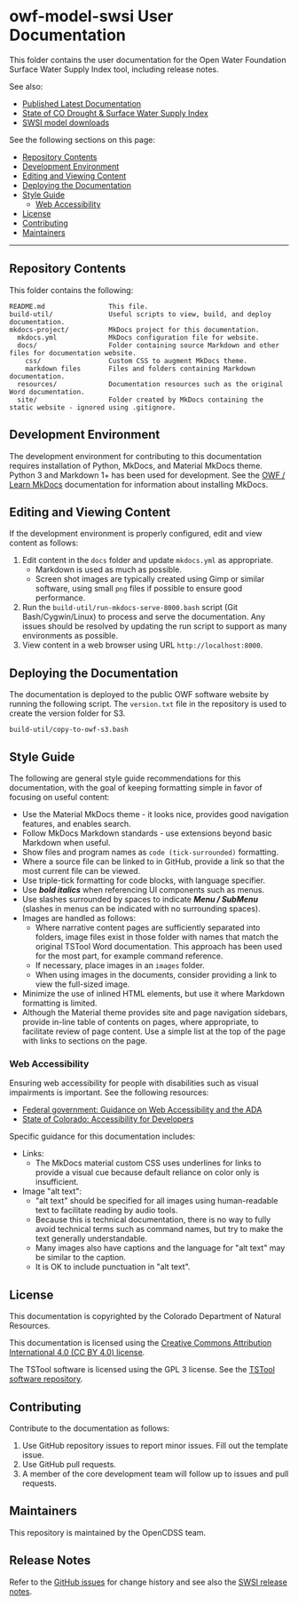 # owf-model-swsi User Documentation #

This folder contains the user documentation for the Open Water Foundation Surface Water Supply Index tool, including release notes.

See also:

*   [Published Latest Documentation](https://models.openwaterfoundation.org/surface-water-supply-index/latest/doc-user/)
*   [State of CO Drought & Surface Water Supply Index](https://dwr.colorado.gov/services/water-administration/drought-and-swsi)
*   [SWSI model downloads](https://models.openwaterfoundation.org/surface-water-supply-index/)

See the following sections on this page:

*   [Repository Contents](#repository-contents)
*   [Development Environment](#development-environment)
*   [Editing and Viewing Content](#editing-and-viewing-content)
*   [Deploying the Documentation](#deploying-the-documentation)
*   [Style Guide](#style-guide)
    +   [Web Accessibility](#web-accessibility)
*   [License](#license)
*   [Contributing](#contributing)
*   [Maintainers](#maintainers)

---------------------------

## Repository Contents ##

This folder contains the following:

```text
README.md                This file.
build-util/              Useful scripts to view, build, and deploy documentation.
mkdocs-project/          MkDocs project for this documentation.
  mkdocs.yml             MkDocs configuration file for website.
  docs/                  Folder containing source Markdown and other files for documentation website.
    css/                 Custom CSS to augment MkDocs theme.
    markdown files       Files and folders containing Markdown documentation.
  resources/             Documentation resources such as the original Word documentation.
  site/                  Folder created by MkDocs containing the static website - ignored using .gitignore.
```

## Development Environment ##

The development environment for contributing to this documentation requires
installation of Python, MkDocs, and Material MkDocs theme.
Python 3 and Markdown 1+ has been used for development.
See the [OWF / Learn MkDocs](http://learn.openwaterfoundation.org/owf-learn-mkdocs/)
documentation for information about installing MkDocs.

## Editing and Viewing Content ##

If the development environment is properly configured, edit and view content as follows:

1.  Edit content in the `docs` folder and update `mkdocs.yml` as appropriate.
    +   Markdown is used as much as possible.
    +   Screen shot images are typically created using Gimp or similar software,
        using small `png` files if possible to ensure good performance.
2.  Run the `build-util/run-mkdocs-serve-8000.bash` script (Git Bash/Cygwin/Linux) to process and serve the documentation.
    Any issues should be resolved by updating the run script to support as many environments as possible.
3.  View content in a web browser using URL `http://localhost:8000`.

## Deploying the Documentation ##

The documentation is deployed to the public OWF software website by running the following script.
The `version.txt` file in the repository is used to create the version folder for S3.

```
build-util/copy-to-owf-s3.bash
```

## Style Guide ##

The following are general style guide recommendations for this documentation,
with the goal of keeping formatting simple in favor of focusing on useful content:

*   Use the Material MkDocs theme - it looks nice, provides good navigation features, and enables search.
*   Follow MkDocs Markdown standards - use extensions beyond basic Markdown when useful.
*   Show files and program names as `code (tick-surrounded)` formatting.
*   Where a source file can be linked to in GitHub, provide a link so that the most current file can be viewed.
*   Use triple-tick formatting for code blocks, with language specifier.
*   Use ***bold italics*** when referencing UI components such as menus.
*   Use slashes surrounded by spaces to indicate ***Menu / SubMenu*** (slashes in
    menus can be indicated with no surrounding spaces).
*   Images are handled as follows:
    +   Where narrative content pages are sufficiently separated into folders,
        image files exist in those folder with names that match the original TSTool Word documentation.
        This approach has been used for the most part, for example command reference.
    +   If necessary, place images in an `images` folder.
    +   When using images in the documents, consider providing a link to view the full-sized image.
*   Minimize the use of inlined HTML elements, but use it where Markdown formatting is limited.
*   Although the Material theme provides site and page navigation sidebars,
    provide in-line table of contents on pages, where appropriate, to facilitate review of page content.
    Use a simple list at the top of the page with links to sections on the page.

### Web Accessibility ###

Ensuring web accessibility for people with disabilities such as visual impairments is important.
See the following resources:

*   [Federal government:  Guidance on Web Accessibility and the ADA](https://www.ada.gov/resources/web-guidance/)
*   [State of Colorado:  Accessibility for Developers](https://oit.colorado.gov/standards-policies-guides/guide-to-accessible-web-services/accessibility-for-developers)

Specific guidance for this documentation includes:

*   Links:
    +   The MkDocs material custom CSS uses underlines for links to provide a visual cue because
        default reliance on color only is insufficient.
*   Image "alt text":
    +   "alt text" should be specified for all images using human-readable text to facilitate reading by audio tools.
    +   Because this is technical documentation,
        there is no way to fully avoid technical terms such as command names,
        but try to make the text generally understandable.
    +   Many images also have captions and the language for "alt text" may be similar to the caption.
    +   It is OK to include punctuation in "alt text".

## License ##

This documentation is copyrighted by the Colorado Department of Natural Resources.

This documentation is licensed using the
[Creative Commons Attribution International 4.0 (CC BY 4.0) license](https://creativecommons.org/licenses/by/4.0/).

The TSTool software is licensed using the GPL 3 license.
See the [TSTool software repository](https://github.com/OpenCDSS/cdss-app-tstool-main).

## Contributing ##

Contribute to the documentation as follows:

1.  Use GitHub repository issues to report minor issues.
    Fill out the template issue.
2.  Use GitHub pull requests.
3.  A member of the core development team will follow up to issues and pull requests.

## Maintainers ##

This repository is maintained by the OpenCDSS team.

## Release Notes ##

Refer to the [GitHub issues](https://github.com/OpenWaterFoundation/owf-model-swsi)
for change history and see also the
[SWSI release notes](https://models.openwaterfoundation.org/surface-water-supply-index/latest-doc-user/appendix-release-notes/release-nodes/).
